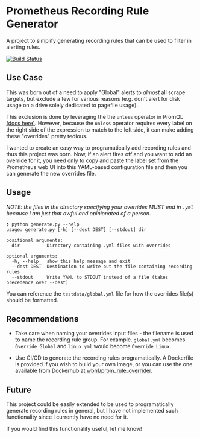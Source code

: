 # Prometheus Recording Rule Generator
A project to simplify generating recording rules that can be used to filter in alerting rules.

[![Build Status](https://cloud.drone.io/api/badges/wbh1/prometheus_rule_overrider/status.svg)](https://cloud.drone.io/wbh1/prometheus_rule_overrider)

## Use Case
This was born out of a need to apply "Global" alerts to *almost* all scrape targets, but exclude a few for various reasons (e.g. don't alert for disk usage on a drive solely dedicated to pagefile usage).

This exclusion is done by leveraging the the `unless` operator in PromQL [(docs here)](https://prometheus.io/docs/prometheus/latest/querying/operators/#logical-set-binary-operators). However, because the `unless` operator requires every label on the right side of the expression to match to the left side, it can make adding these "overrides" pretty tedious. 

I wanted to create an easy way to programatically add recording rules and thus this project was born. Now, if an alert fires off and you want to add an override for it, you need only to copy and paste the label set from the Prometheus web UI into this YAML-based configuration file and then you can generate the new overrides file. 

## Usage
*NOTE: the files in the directory specifying your overrides MUST end in `.yml` because I am just that awful and opinionated of a person.*

```
❯ python generate.py --help
usage: generate.py [-h] [--dest DEST] [--stdout] dir

positional arguments:
  dir          Directory containing .yml files with overrides

optional arguments:
  -h, --help   show this help message and exit
  --dest DEST  Destination to write out the file containing recording rules
  --stdout     Write YAML to STDOUT instead of a file (takes precedence over --dest)
```

You can reference the `testdata/global.yml` file for how the overrides file(s) should be formatted.

## Recommendations
- Take care when naming your overrides input files - the filename is used to name the recording rule group. For example. `global.yml` becomes `Override_Global` and `linux.yml` would become `Override_Linux`.

- Use CI/CD to generate the recording rules programatically. A Dockerfile is provided if you wish to build your own image, or you can use the one available from Dockerhub at [wbh1/prom_rule_overrider](https://hub.docker.com/repository/docker/wbh1/prom_rule_overrider/general).

## Future
This project could be easily extended to be used to programatically generate recording rules in general, but I have not implemented such functionality since I currently have no need for it. 

If you would find this functionality useful, let me know!